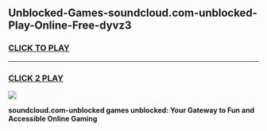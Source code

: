 
## Unblocked-Games-soundcloud.com-unblocked-Play-Online-Free-dyvz3
<h3>
<a href="https://premium76.site?title=soundcloud.com-unblocked&ref=26A">CLICK TO PLAY</a></h3>
<hr>

<h3>
<a href="https://premium76.site?title=soundcloud.com-unblocked&ref=26A">CLICK 2 PLAY</a>
  
</h3>

<a href="https://premium76.site?title=soundcloud.com-unblocked&ref=26A"><img src="https://clearcache.store/games.png"></a>


**soundcloud.com-unblocked games unblocked: Your Gateway to Fun and Accessible Online Gaming**
